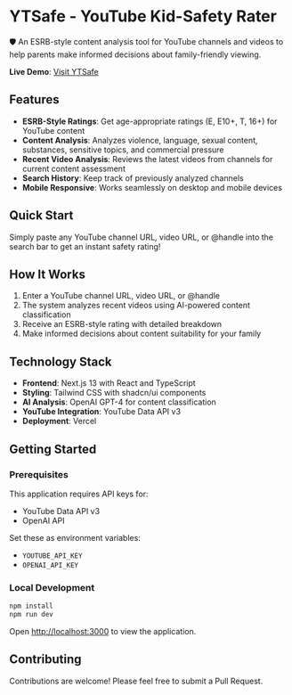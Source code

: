 # YTSafe - YouTube Kid-Safety Rater

🛡️ An ESRB-style content analysis tool for YouTube channels and videos to help parents make informed decisions about family-friendly viewing.

**Live Demo**: [Visit YTSafe](https://ytsafe-dev-jianomads.vercel.app)

## Features

- **ESRB-Style Ratings**: Get age-appropriate ratings (E, E10+, T, 16+) for YouTube content
- **Content Analysis**: Analyzes violence, language, sexual content, substances, sensitive topics, and commercial pressure
- **Recent Video Analysis**: Reviews the latest videos from channels for current content assessment
- **Search History**: Keep track of previously analyzed channels
- **Mobile Responsive**: Works seamlessly on desktop and mobile devices

## Quick Start

Simply paste any YouTube channel URL, video URL, or @handle into the search bar to get an instant safety rating!

## How It Works

1. Enter a YouTube channel URL, video URL, or @handle
2. The system analyzes recent videos using AI-powered content classification
3. Receive an ESRB-style rating with detailed breakdown
4. Make informed decisions about content suitability for your family

## Technology Stack

- **Frontend**: Next.js 13 with React and TypeScript
- **Styling**: Tailwind CSS with shadcn/ui components
- **AI Analysis**: OpenAI GPT-4 for content classification
- **YouTube Integration**: YouTube Data API v3
- **Deployment**: Vercel

## Getting Started

### Prerequisites

This application requires API keys for:
- YouTube Data API v3
- OpenAI API

Set these as environment variables:
- `YOUTUBE_API_KEY`
- `OPENAI_API_KEY`

### Local Development

```bash
npm install
npm run dev
```

Open [http://localhost:3000](http://localhost:3000) to view the application.

## Contributing

Contributions are welcome! Please feel free to submit a Pull Request.